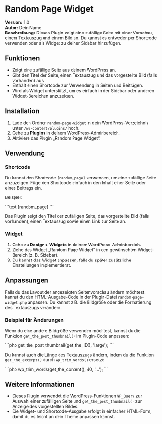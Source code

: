 
# Random Page Widget

**Version:** 1.0  
**Autor:** Dein Name  
**Beschreibung:** Dieses Plugin zeigt eine zufällige Seite mit einer Vorschau, einem Textauszug und einem Bild an. Du kannst es entweder per Shortcode verwenden oder als Widget zu deiner Sidebar hinzufügen.

## Funktionen

- Zeigt eine zufällige Seite aus deinem WordPress an.
- Gibt den Titel der Seite, einen Textauszug und das vorgestellte Bild (falls vorhanden) aus.
- Enthält einen Shortcode zur Verwendung in Seiten und Beiträgen.
- Wird als Widget unterstützt, um es einfach in der Sidebar oder anderen Widget-Bereichen anzuzeigen.

## Installation

1. Lade den Ordner `random-page-widget` in dein WordPress-Verzeichnis unter `/wp-content/plugins/` hoch.
2. Gehe zu **Plugins** in deinem WordPress-Adminbereich.
3. Aktiviere das Plugin „Random Page Widget“.

## Verwendung

### Shortcode

Du kannst den Shortcode `[random_page]` verwenden, um eine zufällige Seite anzuzeigen. Füge den Shortcode einfach in den Inhalt einer Seite oder eines Beitrags ein.

Beispiel:

\`\`\`text
[random_page]
\`\`\`

Das Plugin zeigt den Titel der zufälligen Seite, das vorgestellte Bild (falls vorhanden), einen Textauszug sowie einen Link zur Seite an.

### Widget

1. Gehe zu **Design > Widgets** in deinem WordPress-Adminbereich.
2. Ziehe das Widget „Random Page Widget“ in den gewünschten Widget-Bereich (z. B. Sidebar).
3. Du kannst das Widget anpassen, falls du später zusätzliche Einstellungen implementierst.

## Anpassungen

Falls du das Layout der angezeigten Seitenvorschau ändern möchtest, kannst du den HTML-Ausgabe-Code in der Plugin-Datei `random-page-widget.php` anpassen. Du kannst z.B. die Bildgröße oder die Formatierung des Textauszugs verändern.

### Beispiel für Änderungen

Wenn du eine andere Bildgröße verwenden möchtest, kannst du die Funktion `get_the_post_thumbnail()` im Plugin-Code anpassen:

\`\`\`php
get_the_post_thumbnail(get_the_ID(), 'large');
\`\`\`

Du kannst auch die Länge des Textauszugs ändern, indem du die Funktion `get_the_excerpt()` durch `wp_trim_words()` ersetzt:

\`\`\`php
wp_trim_words(get_the_content(), 40, '...');
\`\`\`

## Weitere Informationen

- Dieses Plugin verwendet die WordPress-Funktionen `WP_Query` zur Auswahl einer zufälligen Seite und `get_the_post_thumbnail()` zur Anzeige des vorgestellten Bildes.
- Die Widget- und Shortcode-Ausgabe erfolgt in einfacher HTML-Form, damit du es leicht an dein Theme anpassen kannst.
